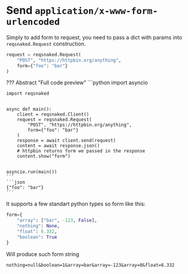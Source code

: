 # Send `application/x-www-form-urlencoded`
Simply to add form to request, you need to pass a dict with params into `reqsnaked.Request` construction.

```python
request = reqsnaked.Request(
    "POST", "https://httpbin.org/anything",
    form={"foo": "bar"}
)
```
??? Abstract "Full code preview"
    ```python
    import asyncio

    import reqsnaked


    async def main():
        client = reqsnaked.Client()
        request = reqsnaked.Request(
            "POST", "https://httpbin.org/anything",
            form={"foo": "bar"}
        )
        response = await client.send(request)
        content = await response.json()
        # httpbin returns form we passed in the response
        content.show("form")


    asyncio.run(main())
    ```
    ```json
    {"foo": "bar"}
    ```

It supports a few standart python types so form like this:
```python
form={
    "array": ["bar", -123, False],
    "nothing": None,
    "float": 6.332,
    "boolean": True
}
```

Will produce such form string
```url
nothing=null&boolean=1&array=bar&array=-123&array=0&float=6.332
```
